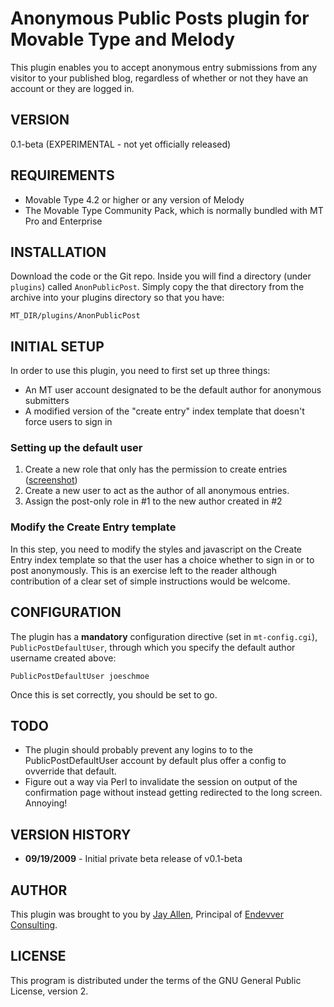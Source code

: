 # Anonymous Public Posts plugin for Movable Type and Melody #

This plugin enables you to accept anonymous entry submissions from any visitor to your published blog, regardless of whether or not they have an account or they are logged in.

## VERSION ##

0.1-beta (EXPERIMENTAL - not yet officially released)

## REQUIREMENTS ##

* Movable Type 4.2 or higher or any version of Melody
* The Movable Type Community Pack, which is normally bundled with MT Pro and Enterprise

## INSTALLATION ##

Download the code or the Git repo. Inside you will find a directory (under `plugins`) called `AnonPublicPost`. Simply copy the that directory from the archive into your plugins directory so that you have:

    MT_DIR/plugins/AnonPublicPost

## INITIAL SETUP ##

In order to use this plugin, you need to first set up three things:

* An MT user account designated to be the default author for anonymous submitters
* A modified version of the "create entry" index template that doesn't force users to sign in

### Setting up the default user ###

1. Create a new role that only has the permission to create entries ([screenshot](http://emberapp.com/jayallen/images/post-only-role-for-anonymous-public-post-plug))
2. Create a new user to act as the author of all anonymous entries.
3. Assign the post-only role in #1 to the new author created in #2

### Modify the Create Entry template ###

In this step, you need to modify the styles and javascript on the Create Entry index template so that the user has a choice whether to sign in or to post anonymously.  This is an exercise left to the reader although contribution of a clear set of simple instructions would be welcome.
 
## CONFIGURATION ##

The plugin has a **mandatory** configuration directive (set in `mt-config.cgi`), `PublicPostDefaultUser`, through which you  specify the default author username created above:

    PublicPostDefaultUser joeschmoe

Once this is set correctly, you should be set to go.

## TODO ##

* The plugin should probably prevent any logins to to the PublicPostDefaultUser account by default plus offer a config to ovverride that default.
* Figure out a way via Perl to invalidate the session on output of the confirmation page without instead getting redirected to the long screen.  Annoying!

## VERSION HISTORY ##

* **09/19/2009** - Initial private beta release of v0.1-beta

## AUTHOR ##

This plugin was brought to you by [Jay Allen][], Principal of [Endevver Consulting][].

## LICENSE ##

This program is distributed under the terms of the GNU General Public License, version 2.

[Movable Type]: http://movabletype.org
[Melody]: http://openmelody.org
[Jay Allen]: http://jayallen.org
[Endevver Consulting]: http://endevver.com
